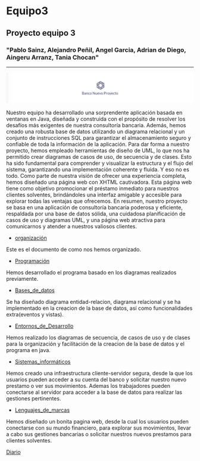 # Equipo3

## Proyecto equipo 3 
### "Pablo Sainz, Alejandro Peñil, Angel Garcia, Adrian de Diego, Aingeru Arranz, Tania Chocan"

---

![logo](Imagenes/logo.png)

Nuestro equipo ha desarrollado una sorprendente aplicación basada en ventanas en Java, diseñada y construida con el propósito de resolver los desafíos más exigentes de nuestra consultoría bancaria. Además, hemos creado una robusta base de datos utilizando un diagrama relacional y un conjunto de instrucciones SQL para garantizar el almacenamiento seguro y confiable de toda la información de la aplicación. Para dar forma a nuestro proyecto, hemos empleado herramientas de diseño de UML, lo que nos ha permitido crear diagramas de casos de uso, de secuencia y de clases. Esto ha sido fundamental para comprender y visualizar la estructura y el flujo del sistema, garantizando una implementación coherente y fluida.
Y eso no es todo. Como parte de nuestra visión de ofrecer una experiencia completa, hemos diseñado una página web con XHTML cautivadora. Esta página web tiene como objetivo promocionar el préstamo inmediato para nuestros clientes solventes, brindándoles una interfaz amigable y accesible para explorar todas las ventajas que ofrecemos. En resumen, nuestro proyecto se basa en una aplicación de consultoría bancaria poderosa y eficiente, respaldada por una base de datos sólida, una cuidadosa planificación de casos de uso y diagramas UML, y una página web atractiva para comunicarnos y atender a nuestros valiosos clientes.

  - [organización](organización.md)

Este es el documento de como nos hemos organizado.

  - [Programación](Programaci%C3%B3n.md)
  
Hemos desarrollado el programa basado en los diagramas realizados previamente.

  - [Bases_de_datos](Bases.md)

Se ha diseñado diagrama entidad-relacion, diagrama relacional y se ha implementado en la creacion de la base de datos, así como funcionalidades extra(eventos y vistas).

  - [Entornos_de_Desarrollo](Entornos.md)

Hemos realizado los diagramas de secuencia, de casos de uso y de clases para la organización y facilitación de la creacion de la base de datos y el programa en java.

  - [Sistemas_informáticos](Servidor.md)

Hemos creado una infraestructura cliente-servidor segura, desde la que los usuarios pueden acceder a su cuenta del banco y solicitar nuestro nuevo prestamo o ver sus movimientos. Ademas los trabajadores pueden conectarse al servidor para acceder a la base de datos para realizar las gestiones pertinentes.

  - [Lenguajes_de_marcas](Marcas.md)
  
Hemos diseñado un bonita pagina web, desde la cual los usuarios pueden conectarse con su mundo financiero, para explorar sus movimientos, llevar a cabo sus gestiones bancarias o solicitar nuestros nuevos prestamos para clientes solventes.

[Diario](Diario.md)
